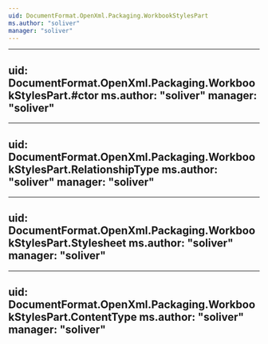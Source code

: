 ```yaml
---
uid: DocumentFormat.OpenXml.Packaging.WorkbookStylesPart
ms.author: "soliver"
manager: "soliver"
---
```


---
uid: DocumentFormat.OpenXml.Packaging.WorkbookStylesPart.#ctor
ms.author: "soliver"
manager: "soliver"
---

---
uid: DocumentFormat.OpenXml.Packaging.WorkbookStylesPart.RelationshipType
ms.author: "soliver"
manager: "soliver"
---

---
uid: DocumentFormat.OpenXml.Packaging.WorkbookStylesPart.Stylesheet
ms.author: "soliver"
manager: "soliver"
---

---
uid: DocumentFormat.OpenXml.Packaging.WorkbookStylesPart.ContentType
ms.author: "soliver"
manager: "soliver"
---
